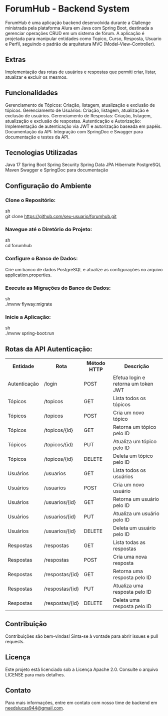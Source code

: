 # ForumHub - Backend System
ForumHub é uma aplicação backend desenvolvida durante a Clallenge ministrada pela plataforma Alura em Java com Spring Boot, destinada a gerenciar operações CRUD em um sistema de fórum. A aplicação é projetada para manipular entidades como Topico, Curso, Resposta, Usuario e Perfil, seguindo o padrão de arquitetura MVC (Model-View-Controller).

## Extras
Implementação das rotas de usuários e respostas que permiti criar, listar, atualizar e excluir os mesmos.

## Funcionalidades
Gerenciamento de Tópicos: Criação, listagem, atualização e exclusão de tópicos.
Gerenciamento de Usuários: Criação, listagem, atualização e exclusão de usuários.
Gerenciamento de Respostas: Criação, listagem, atualização e exclusão de respostas.
Autenticação e Autorização: Implementação de autenticação via JWT e autorização baseada em papéis.
Documentação da API: Integração com SpringDoc e Swagger para documentação e testes da API.

## Tecnologias Utilizadas
Java 17
Spring Boot
Spring Security
Spring Data JPA
Hibernate
PostgreSQL
Maven
Swagger e SpringDoc para documentação


## Configuração do Ambiente<br>
### Clone o Repositório:
sh<br>
git clone https://github.com/seu-usuario/forumhub.git<br>

### Navegue até o Diretório do Projeto:
sh<br>
cd forumhub<br>

### Configure o Banco de Dados:
Crie um banco de dados PostgreSQL e atualize as configurações no arquivo application.properties.<br>

### Execute as Migrações do Banco de Dados:
sh<br>
./mvnw flyway:migrate<br>

### Inicie a Aplicação:
sh<br>
./mvnw spring-boot:run<br>

## Rotas da API Autenticação:

<table>
  <tr>
    <th>Entidade</th>
    <th>Rota</th>
    <th>Método HTTP</th>
    <th>Descrição</th>
  </tr>
  <tr>
    <td>Autenticação</td>
    <td>/login</td>
    <td>POST</td>
    <td>Efetua login e retorna um token JWT</td>
  </tr>
  <tr>
    <td>Tópicos</td>
    <td>/topicos</td>
    <td>GET</td>
    <td>Lista todos os tópicos</td>
  </tr>
  <tr>
    <td>Tópicos</td>
    <td>/topicos</td>
    <td>POST</td>
    <td>Cria um novo tópico</td>
  </tr>
  <tr>
    <td>Tópicos</td>
    <td>/topicos/{id}</td>
    <td>GET</td>
    <td>Retorna um tópico pelo ID</td>
  </tr>
  <tr>
    <td>Tópicos</td>
    <td>/topicos/{id}</td>
    <td>PUT</td>
    <td>Atualiza um tópico pelo ID</td>
  </tr>
  <tr>
    <td>Tópicos</td>
    <td>/topicos/{id}</td>
    <td>DELETE</td>
    <td>Deleta um tópico pelo ID</td>
  </tr>
  <tr>
    <td>Usuários</td>
    <td>/usuarios</td>
    <td>GET</td>
    <td>Lista todos os usuários</td>
  </tr>
  <tr>
    <td>Usuários</td>
    <td>/usuarios</td>
    <td>POST</td>
    <td>Cria um novo usuário</td>
  </tr>
  <tr>
    <td>Usuários</td>
    <td>/usuarios/{id}</td>
    <td>GET</td>
    <td>Retorna um usuário pelo ID</td>
  </tr>
  <tr>
    <td>Usuários</td>
    <td>/usuarios/{id}</td>
    <td>PUT</td>
    <td>Atualiza um usuário pelo ID</td>
  </tr>
  <tr>
    <td>Usuários</td>
    <td>/usuarios/{id}</td>
    <td>DELETE</td>
    <td>Deleta um usuário pelo ID</td>
  </tr>
  <tr>
    <td>Respostas</td>
    <td>/respostas</td>
    <td>GET</td>
    <td>Lista todas as respostas</td>
  </tr>
  <tr>
    <td>Respostas</td>
    <td>/respostas</td>
    <td>POST</td>
    <td>Cria uma nova resposta</td>
  </tr>
  <tr>
    <td>Respostas</td>
    <td>/respostas/{id}</td>
    <td>GET</td>
    <td>Retorna uma resposta pelo ID</td>
  </tr>
  <tr>
    <td>Respostas</td>
    <td>/respostas/{id}</td>
    <td>PUT</td>
    <td>Atualiza uma resposta pelo ID</td>
  </tr>
  <tr>
    <td>Respostas</td>
    <td>/respostas/{id}</td>
    <td>DELETE</td>
    <td>Deleta uma resposta pelo ID</td>
  </tr>
</table>

## Contribuição
Contribuições são bem-vindas! Sinta-se à vontade para abrir issues e pull requests.

## Licença
Este projeto está licenciado sob a Licença Apache 2.0. Consulte o arquivo LICENSE para mais detalhes.

## Contato
Para mais informações, entre em contato com nosso time de backend em needslucas944@gmail.com.
